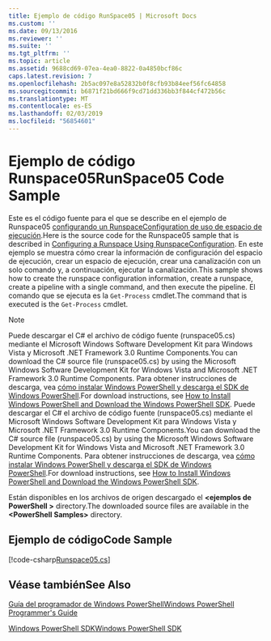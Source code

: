 ```yaml
---
title: Ejemplo de código RunSpace05 | Microsoft Docs
ms.custom: ''
ms.date: 09/13/2016
ms.reviewer: ''
ms.suite: ''
ms.tgt_pltfrm: ''
ms.topic: article
ms.assetid: 9688cd69-07ea-4ea0-8822-0a4850bcf86c
caps.latest.revision: 7
ms.openlocfilehash: 2b5ac097e8a52832b0f8cfb93b84eef56fc64858
ms.sourcegitcommit: b6871f21bd666f9cd71dd336bb3f844cf472b56c
ms.translationtype: MT
ms.contentlocale: es-ES
ms.lasthandoff: 02/03/2019
ms.locfileid: "56854601"
---
```

# <a name="runspace05-code-sample"></a><span data-ttu-id="15077-102">Ejemplo de código Runspace05</span><span class="sxs-lookup"><span data-stu-id="15077-102">RunSpace05 Code Sample</span></span>

<span data-ttu-id="15077-103">Este es el código fuente para el que se describe en el ejemplo de Runspace05 [configurando un RunspaceConfiguration de uso de espacio de ejecución](http://msdn.microsoft.com/en-us/42681d19-2d05-4975-befd-afb1990e79b2).</span><span class="sxs-lookup"><span data-stu-id="15077-103">Here is the source code for the Runspace05 sample that is described in [Configuring a Runspace Using RunspaceConfiguration](http://msdn.microsoft.com/en-us/42681d19-2d05-4975-befd-afb1990e79b2).</span></span> <span data-ttu-id="15077-104">En este ejemplo se muestra cómo crear la información de configuración del espacio de ejecución, crear un espacio de ejecución, crear una canalización con un solo comando y, a continuación, ejecutar la canalización.</span><span class="sxs-lookup"><span data-stu-id="15077-104">This sample shows how to create the runspace configuration information, create a runspace, create a pipeline with a single command, and then execute the pipeline.</span></span> <span data-ttu-id="15077-105">El comando que se ejecuta es la `Get-Process` cmdlet.</span><span class="sxs-lookup"><span data-stu-id="15077-105">The command that is executed is the `Get-Process` cmdlet.</span></span>

> [!NOTE]
> <span data-ttu-id="15077-106">Puede descargar el C# el archivo de código fuente (runspace05.cs) mediante el Microsoft Windows Software Development Kit para Windows Vista y Microsoft .NET Framework 3.0 Runtime Components.</span><span class="sxs-lookup"><span data-stu-id="15077-106">You can download the C# source file (runspace05.cs) by using the Microsoft Windows Software Development Kit for Windows Vista and Microsoft .NET Framework 3.0 Runtime Components.</span></span> <span data-ttu-id="15077-107">Para obtener instrucciones de descarga, vea [cómo instalar Windows PowerShell y descarga el SDK de Windows PowerShell](/powershell/developer/installing-the-windows-powershell-sdk).</span><span class="sxs-lookup"><span data-stu-id="15077-107">For download instructions, see [How to Install Windows PowerShell and Download the Windows PowerShell SDK](/powershell/developer/installing-the-windows-powershell-sdk).</span></span>
> <span data-ttu-id="15077-108">Puede descargar el C# el archivo de código fuente (runspace05.cs) mediante el Microsoft Windows Software Development Kit para Windows Vista y Microsoft .NET Framework 3.0 Runtime Components.</span><span class="sxs-lookup"><span data-stu-id="15077-108">You can download the C# source file (runspace05.cs) by using the Microsoft Windows Software Development Kit for Windows Vista and Microsoft .NET Framework 3.0 Runtime Components.</span></span> <span data-ttu-id="15077-109">Para obtener instrucciones de descarga, vea [cómo instalar Windows PowerShell y descarga el SDK de Windows PowerShell](/powershell/developer/installing-the-windows-powershell-sdk).</span><span class="sxs-lookup"><span data-stu-id="15077-109">For download instructions, see [How to Install Windows PowerShell and Download the Windows PowerShell SDK](/powershell/developer/installing-the-windows-powershell-sdk).</span></span>
>
> <span data-ttu-id="15077-110">Están disponibles en los archivos de origen descargado el  **\<ejemplos de PowerShell >** directory.</span><span class="sxs-lookup"><span data-stu-id="15077-110">The downloaded source files are available in the **\<PowerShell Samples>** directory.</span></span>

## <a name="code-sample"></a><span data-ttu-id="15077-111">Ejemplo de código</span><span class="sxs-lookup"><span data-stu-id="15077-111">Code Sample</span></span>

[!code-csharp[Runspace05.cs](../../powershell-sdk-samples/SDK-2.0/csharp/Runspace05/Runspace05.cs#L11-L86 "Runspace05.cs")]

## <a name="see-also"></a><span data-ttu-id="15077-112">Véase también</span><span class="sxs-lookup"><span data-stu-id="15077-112">See Also</span></span>

[<span data-ttu-id="15077-113">Guía del programador de Windows PowerShell</span><span class="sxs-lookup"><span data-stu-id="15077-113">Windows PowerShell Programmer's Guide</span></span>](./windows-powershell-programmer-s-guide.md)

[<span data-ttu-id="15077-114">Windows PowerShell SDK</span><span class="sxs-lookup"><span data-stu-id="15077-114">Windows PowerShell SDK</span></span>](../windows-powershell-reference.md)